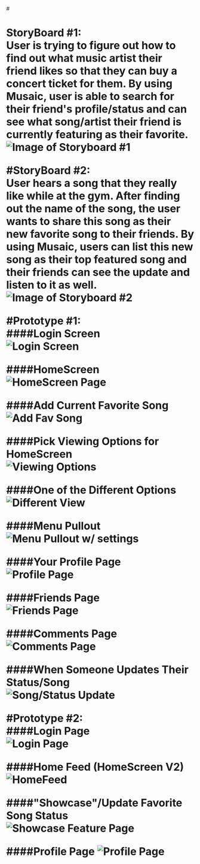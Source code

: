 #<h1>StoryBoard #1:<br />
User is trying to figure out how to find out what music artist their friend likes so that they can buy a concert ticket for them. By using Musaic, user is able to search for their friend's profile/status and can see what song/artist their friend is currently featuring as their favorite.<br />
![Image of Storyboard #1](https://github.com/AlvinNgo123/musaic/blob/master/images/Storyboard1.jpg)<br />




#StoryBoard #2:<br />
User hears a song that they really like while at the gym. After finding out the name of the song, the user wants to share this song as their new favorite song to their friends. By using Musaic, users can list this new song as their top featured song and their friends can see the update and listen to it as well. <br />
![Image of Storyboard #2](https://github.com/AlvinNgo123/musaic/blob/master/images/Storyboard2.jpg)<br />


#Prototype #1:<br />
####Login Screen<br />
![Login Screen](https://github.com/AlvinNgo123/musaic/blob/master/images/V1Login%20Screen.jpg)<br />

####HomeScreen<br />
![HomeScreen Page](https://github.com/AlvinNgo123/musaic/blob/master/images/V1Home%20Screen.jpg)<br />

####Add Current Favorite Song<br />
![Add Fav Song](https://github.com/AlvinNgo123/musaic/blob/master/images/V1Home%20ScreenAdd%20Song%20Status.jpg)

####Pick Viewing Options for HomeScreen<br />
![Viewing Options](https://github.com/AlvinNgo123/musaic/blob/master/images/V1Home%20ScreenCategory%20Options.jpg)

####One of the Different Options<br />
![Different View](https://github.com/AlvinNgo123/musaic/blob/master/images/V1Home%20ScreenDifferent%20Category.jpg)<br />

####Menu Pullout<br />
![Menu Pullout w/ settings](https://github.com/AlvinNgo123/musaic/blob/master/images/V1Home%20ScreenMenu%20Pullout.jpg)<br />

####Your Profile Page<br />
![Profile Page](https://github.com/AlvinNgo123/musaic/blob/master/images/V1Profile%20Page.jpg)<br />

####Friends Page<br />
![Friends Page](https://github.com/AlvinNgo123/musaic/blob/master/images/V1Friends.jpg)<br />

####Comments Page<br />
![Comments Page](https://github.com/AlvinNgo123/musaic/blob/master/images/V1Comments.jpg)<br />

####When Someone Updates Their Status/Song<br />
![Song/Status Update](https://github.com/AlvinNgo123/musaic/blob/master/images/V1Home%20ScreenNew%20Status.jpg)<br />


#Prototype #2:<br />
####Login Page<br />
![Login Page](https://github.com/AlvinNgo123/musaic/blob/master/images/V2%20-%20Login.jpg)<br />

####Home Feed (HomeScreen V2)<br />
![HomeFeed](https://github.com/AlvinNgo123/musaic/blob/master/images/V2%20-%20Feed.jpg)<br />

####"Showcase"/Update Favorite Song Status
![Showcase Feature Page](https://github.com/AlvinNgo123/musaic/blob/master/images/V2%20-%20Add%20Page.jpg)

####Profile Page
![Profile Page](https://github.com/AlvinNgo123/musaic/blob/master/images/V2%20-%20Profile.jpg)


